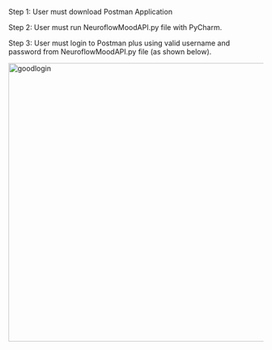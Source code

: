 Step 1: User must download Postman Application

Step 2: User must run NeuroflowMoodAPI.py file with PyCharm.

Step 3: User must login to Postman plus using valid username and password from NeuroflowMoodAPI.py file (as shown below).

<img width="550" alt="goodlogin" src="https://user-images.githubusercontent.com/94997951/143364894-4737dc40-8393-4244-8595-87f03a70695d.png">

